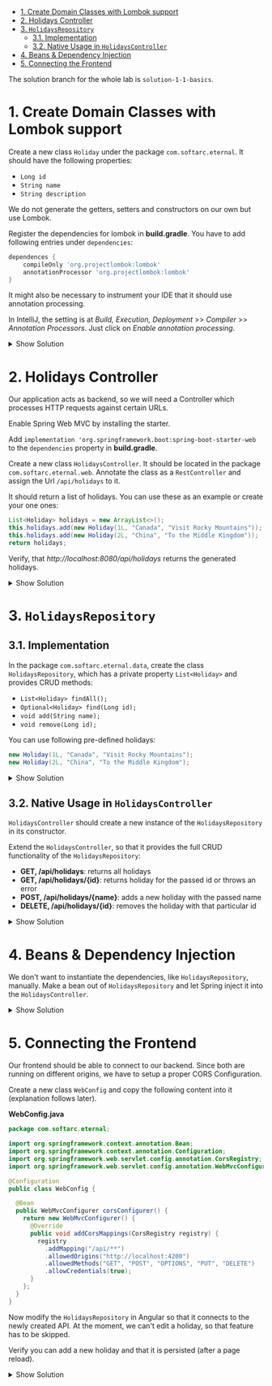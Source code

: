 - [1. Create Domain Classes with Lombok support](#1-create-domain-classes-with-lombok-support)
- [2. Holidays Controller](#2-holidays-controller)
- [3. `HolidaysRepository`](#3-holidaysrepository)
  - [3.1. Implementation](#31-implementation)
  - [3.2. Native Usage in `HolidaysController`](#32-native-usage-in-holidayscontroller)
- [4. Beans \& Dependency Injection](#4-beans--dependency-injection)
- [5. Connecting the Frontend](#5-connecting-the-frontend)

The solution branch for the whole lab is `solution-1-1-basics`.

# 1. Create Domain Classes with Lombok support

Create a new class `Holiday` under the package `com.softarc.eternal`. It should have the following properties:

- `Long id`
- `String name`
- `String description`

We do not generate the getters, setters and constructors on our own but use Lombok.

Register the dependencies for lombok in **build.gradle**. You have to add following entries under `dependencies`:

```groovy
dependences {
    compileOnly 'org.projectlombok:lombok'
    annotationProcessor 'org.projectlombok:lombok'
}
```

It might also be necessary to instrument your IDE that it should use annotation processing.

In IntelliJ, the setting is at _Build, Execution, Deployment_ >> _Compiler_ >> _Annotation Processors_. Just click on _Enable annotation processing_.

<details>
<summary>Show Solution</summary>
<p>

```java
package com.softarc.eternal.domain;

import lombok.AllArgsConstructor;
import lombok.Data;
import lombok.NoArgsConstructor;

@Data
@AllArgsConstructor
@NoArgsConstructor
public class Holiday {

  private Long id;
  private String name;
  private String description;
}

```

</p>
</details>

# 2. Holidays Controller

Our application acts as backend, so we will need a Controller which processes HTTP requests against certain URLs.

Enable Spring Web MVC by installing the starter.

Add `implementation 'org.springframework.boot:spring-boot-starter-web` to the `dependencies` property in **build.gradle**.

Create a new class `HolidaysController`. It should be located in the package `com.softarc.eternal.web`. Annotate the class as a `RestController` and assign the Url `/api/holidays` to it.

It should return a list of holidays. You can use these as an example or create your one ones:

```java
List<Holiday> holidays = new ArrayList<>();
this.holidays.add(new Holiday(1L, "Canada", "Visit Rocky Mountains"));
this.holidays.add(new Holiday(2L, "China", "To the Middle Kingdom"));
return holidays;
```

Verify, that _http://localhost:8080/api/holidays_ returns the generated holidays.

<details>
<summary>Show Solution</summary>
<p>

```java
@RestController
@RequestMapping("/api/holidays")
public class HolidaysController {

  @GetMapping
  public List<Holiday> findAll() {
    List<Holiday> holidays = new ArrayList<>();
    holidays.add(new Holiday(1L, "Canada", "Visit Rocky Mountains"));
    holidays.add(new Holiday(2L, "China", "To the Middle Kingdom"));
    return holidays;
  }
}

```

</p>
</details>

# 3. `HolidaysRepository`

## 3.1. Implementation

In the package `com.softarc.eternal.data`, create the class `HolidaysRepository`, which has a private property `List<Holiday>` and provides CRUD methods:

- `List<Holiday> findAll();`
- `Optional<Holiday> find(Long id);`
- `void add(String name);`
- `void remove(Long id);`

You can use following pre-defined holidays:

```java
new Holiday(1L, "Canada", "Visit Rocky Mountains");
new Holiday(2L, "China", "To the Middle Kingdom");
```

<details>
<summary>Show Solution</summary>
<p>

```java
public class HolidaysRepository {

  private final List<Holiday> holidays = new ArrayList<>();
  private Long currentId = 3L;

  public HolidaysRepository() {
    this.holidays.add(new Holiday(1L, "Canada", "Visit Rocky Mountains"));
    this.holidays.add(new Holiday(2L, "China", "To the Middle Kingdom"));
  }

  public List<Holiday> findAll() {
    return this.holidays;
  }

  public void add(String name) {
    var holiday = new Holiday(this.currentId++, name, "-");
    this.holidays.add(holiday);
  }

  public Optional<Holiday> find(Long id) {
    for (Holiday holiday : this.holidays) {
      if (holiday.getId().equals(id)) {
        return Optional.of(holiday);
      }
    }

    return Optional.empty();
  }

  public void remove(Long id) {
    this.holidays.removeIf(holiday -> holiday.getId().equals(id));
  }
}

```

</p>
</details>

## 3.2. Native Usage in `HolidaysController`

`HolidaysController` should create a new instance of the `HolidaysRepository` in its constructor.

Extend the `HolidaysController`, so that it provides the full CRUD functionality of the `HolidaysRepository`:

- **GET, /api/holidays**: returns all holidays
- **GET, /api/holidays/{id}**: returns holiday for the passed id or throws an error
- **POST, /api/holidays/{name}**: adds a new holiday with the passed name
- **DELETE, /api/holidays/{id}**: removes the holiday with that particular id

<details>
<summary>Show Solution</summary>
<p>

```java
@RequestMapping("/api/holidays")
@RestController
public class HolidaysController {

  private final HolidaysRepository repository;

  HolidaysController() {
    this.repository = new HolidaysRepository();
  }

  @GetMapping
  public List<Holiday> index() {
    return this.repository.findAll();
  }

  @GetMapping("{id}")
  public Holiday find(@PathVariable("id") Long id) {
    return this.repository.find(id).orElseThrow();
  }

  @PostMapping("{name}")
  public void add(@PathVariable("name") String name) {
    this.repository.add(name);
  }

  @DeleteMapping("{id}")
  public void remove(@PathVariable("id") Long id) {
    this.repository.remove(id);
  }
}

```

</p>
</details>

# 4. Beans & Dependency Injection

We don't want to instantiate the dependencies, like `HolidaysRepository`, manually. Make a bean out of `HolidaysRepository` and let Spring inject it into the `HolidaysController`.

<details>
<summary>Show Solution</summary>
<p>

**HolidaysRepository.java**

```java
@Service // <-- add this
public class HolidaysRepository {}
// ...

```

**HolidaysController.java**

```java
// ...
public class HolidaysController {

  private final HolidaysRepository repository;

  // new controller
  HolidaysController(HolidaysRepository repository) {
    this.repository = repository;
  }
  // ...
}

```

</p>
</details>

# 5. Connecting the Frontend

Our frontend should be able to connect to our backend. Since both are running on different origins, we have to setup a proper CORS Configuration.

Create a new class `WebConfig` and copy the following content into it (explanation follows later).

**WebConfig.java**

```java
package com.softarc.eternal;

import org.springframework.context.annotation.Bean;
import org.springframework.context.annotation.Configuration;
import org.springframework.web.servlet.config.annotation.CorsRegistry;
import org.springframework.web.servlet.config.annotation.WebMvcConfigurer;

@Configuration
public class WebConfig {

  @Bean
  public WebMvcConfigurer corsConfigurer() {
    return new WebMvcConfigurer() {
      @Override
      public void addCorsMappings(CorsRegistry registry) {
        registry
          .addMapping("/api/**")
          .allowedOrigins("http://localhost:4200")
          .allowedMethods("GET", "POST", "OPTIONS", "PUT", "DELETE")
          .allowCredentials(true);
      }
    };
  }
}
```

Now modify the `HolidaysRepository` in Angular so that it connects to the newly created API. At the moment, we can't edit a holiday, so that feature has to be skipped.

Verify you can add a new holiday and that it is persisted (after a page reload).

<details>
<summary>Show Solution</summary>
<p>

**/libs/admin/holidays/data/src/lib/holidays-repository.service.ts**

```typescript
@Injectable({ providedIn: 'root' })
export class HolidaysRepository {
  #holidays$ = new BehaviorSubject<Holiday[]>([]);
  #httpClient = inject(HttpClient);
  #initialized = false;

  get holidays$(): Observable<Holiday[]> {
    if (!this.#initialized) {
      this.#update();
      this.#initialized = true;
    }
    return this.#holidays$.asObservable();
  }

  findById(id: number): Observable<Holiday | undefined> {
    return this.#httpClient.get<Holiday | undefined>(`/holidays/${id}`);
  }

  async save(holiday: Holiday) {
    throw new Error('not implemented');
  }

  async add(holiday: Holiday): Promise<void> {
    await firstValueFrom(
      this.#httpClient.post<void>(`/holidays/${holiday.name}`, {})
    );
    await this.#update();
  }

  async remove(id: number): Promise<void> {
    await firstValueFrom(this.#httpClient.delete(`/holidays/${id}`));
    await this.#update();
  }

  async #update() {
    const holidays = await firstValueFrom(
      this.#httpClient.get<Holiday[]>('/holidays')
    );
    this.#holidays$.next(holidays);
  }
}
```

</p>
</details>

